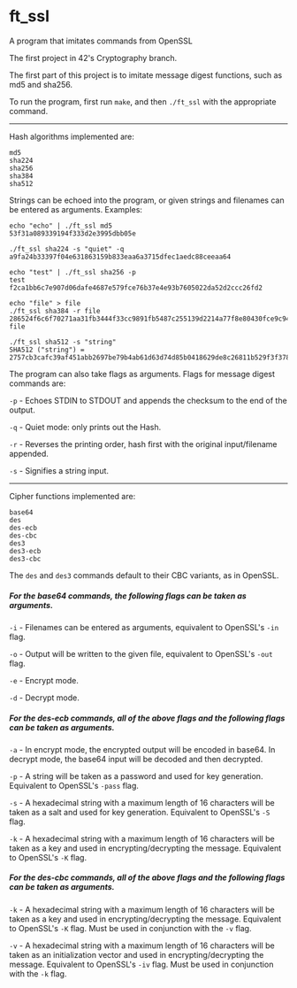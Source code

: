 # ft_ssl
A program that imitates commands from OpenSSL

The first project in 42's Cryptography branch.

The first part of this project is to imitate message digest functions, such as md5 and sha256.

To run the program, first run `make`, and then `./ft_ssl` with the appropriate command.

<hr>

Hash algorithms implemented are:
```
md5
sha224
sha256
sha384
sha512
```
Strings can be echoed into the program, or given strings and filenames can be entered as arguments.
Examples:
```
echo "echo" | ./ft_ssl md5
53f31a089339194f333d2e3995dbb05e
```
```
./ft_ssl sha224 -s "quiet" -q
a9fa24b33397f04e631863159b833eaa6a3715dfec1aedc88ceeaa64
```

```
echo "test" | ./ft_ssl sha256 -p
test
f2ca1bb6c7e907d06dafe4687e579fce76b37e4e93b7605022da52d2ccc26fd2
```
```
echo "file" > file
./ft_ssl sha384 -r file
286524f6c6f70271aa31fb3444f33cc9891fb5487c255139d2214a77f8e80430fce9c949815cb621c996a6d56b3a39e7 file
```
```
./ft_ssl sha512 -s "string"
SHA512 ("string") = 2757cb3cafc39af451abb2697be79b4ab61d63d74d85b0418629de8c26811b529f3f3780d0150063ff55a2beee74c4ec102a2a2731a1f1f7f10d473ad18a6a87
```

The program can also take flags as arguments.  Flags for message digest commands are:

`-p` - Echoes STDIN to STDOUT and appends the checksum to the end of the output.

`-q` - Quiet mode: only prints out the Hash.

`-r` - Reverses the printing order, hash first with the original input/filename appended.

`-s` - Signifies a string input.

<hr>

Cipher functions implemented are:
```
base64
des
des-ecb
des-cbc
des3
des3-ecb
des3-cbc
```
The `des` and `des3` commands default to their CBC variants, as in OpenSSL.

<h5>For the base64 commands, the following flags can be taken as arguments.</h5>

`-i` - Filenames can be entered as arguments, equivalent to OpenSSL's `-in` flag.

`-o` - Output will be written to the given file, equivalent to OpenSSL's `-out` flag.

`-e` - Encrypt mode.

`-d` - Decrypt mode.

<h5>For the des-ecb commands, all of the above flags and the following flags can be taken as arguments.</h5>

`-a` - In encrypt mode, the encrypted output will be encoded in base64.  In decrypt mode, the base64 input will be decoded and then decrypted.

`-p` - A string will be taken as a password and used for key generation. Equivalent to OpenSSL's `-pass` flag.

`-s` - A hexadecimal string with a maximum length of 16 characters will be taken as a salt and used for key generation.  Equivalent to OpenSSL's `-S` flag.

`-k` - A hexadecimal string with a maximum length of 16 characters will be taken as a key and used in encrypting/decrypting the message.  Equivalent to OpenSSL's `-K` flag.

<h5>For the des-cbc commands, all of the above flags and the following flags can be taken as arguments.</h5>

`-k` - A hexadecimal string with a maximum length of 16 characters will be taken as a key and used in encrypting/decrypting the message.  Equivalent to OpenSSL's `-K` flag.  Must be used in conjunction with the `-v` flag.

`-v` - A hexadecimal string with a maximum length of 16 characters will be taken as an initialization vector and used in encrypting/decrypting the message.  Equivalent to OpenSSL's `-iv` flag.  Must be used in conjunction with the `-k` flag.
